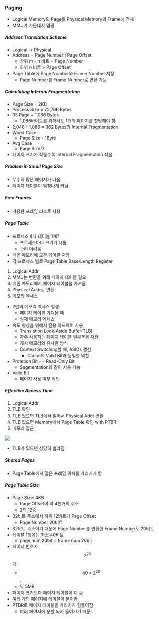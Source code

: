 ### Paging

- Logical Memory의 Page를 Physical Memory의 Frame에 적재
- MMU가 가운데서 맵핑

##### Address Translation Scheme

- Logical -> Physical
- Address = Page Number | Page Offset
  - 상위 m - n 비트 = Page Number
  - 하위 n 비트 = Page Offset
- Page Table에 Page Number와 Frame Number 저장
  - Page Number를 Frame Number로 변환 가능

##### Calculating Internal Fragmentation

- Page Size = 2KB
- Process Size = 72,766 Bytes
- 35 Page + 1,086 Bytes
  - 1,086바이트를 위해서도 1개의 페이지를 할당해야 함
- 2,048 - 1,086 = 962 Bytes의 Internal Fragmentation
- Worst Case
  - Page Size - 1Byte
- Avg Case
  - Page Size/2
- 페이지 크기가 작을수록 Internal Fragmentation 적음

##### Problem in Small Page Size

- 무수히 많은 페이지가 나옴
- 페이지 테이블이 엄청나게 커짐

##### Free Frames

- 가용한 프레임 리스트 사용

##### Page Table

- 프로세스마다 테이블 1개?
  - 프로세스마다 크기가 다름
  - 관리 어려움
- 메인 메모리에 모든 테이블 저장
- 각 프로세스 별로 Page Table Base/Length Register

1. Logical Addr
2. MMU는 변환을 위해 페이지 테이블 필요
3. 메인 메모리에서 페이지 테이블을 가져옴
4. Physical Addr로 변환
5. 메모리 엑세스

- 2번의 메모리 엑세스 발생
  - 페이지 테이블 가져올 때
  - 실제 메모리 엑세스
- 속도 향상을 위해서 전용 하드웨어 사용
  - Translation Look-Aside Buffer(TLB)
  - 자주 사용하는 페이지 테이블 일부분을 저장
  - 캐시 메모리와 유사한 방식
  - Context Switching할 때, ASIDs 갱신
    - Cache의 Valid Bit과 동일한 역할
- Protetion Bit == Read-Only Bit
  - Segmentation과 같이 사용 가능
- Valid Bit
  - 페이지 사용 여부 확인

##### Effective Access Time

1. Logical Addr
2. TLB 확인
3. TLB 있으면 TLB에서 읽어서 Physical Addr 변환
4. TLB 없으면 Memory에서 Page Table 확인 with PTBR
5. 메모리 접근

<img src="https://github.com/L-Hyun/L-Hyun.github.io/blob/main/assets/OS/18-1.png?raw=true" />

- TLB가 있으면 상당히 빨라짐

##### Shared Pages

- Page Table에서 같은 프레임 위치를 가리키게 함

##### Page Table Size

- Page Size: 4KB
  - Page Offset이 약 4천개의 주소
  - 2의 12승
- 32비트 주소에서 하위 12비트가 Page Offset
  - Page Number 20비트
- 32비트 주소이기 때문에 Page Number를 변환한 Frame Number도 20비트
- 테이블 1행에는 최소 40비트
  - page num 20bit + frame num 20bit
- 페이지 번호가 $$2^20$$개
  - $$40*2^20$$.
  - 약 5MB
- 페이지 크기보다 페이지 테이블이 더 큼
- 여러 개의 페이지에 테이블이 들어감
- PTBR로 페이지 테이블을 가리키기 힘들어짐
  - 여러 페이지에 분할 되서 들어가기 때문
